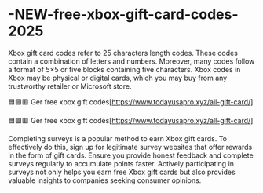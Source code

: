 # -NEW-free-xbox-gift-card-codes-2025

Xbox gift card codes refer to 25 characters length codes. These codes contain a combination of letters and numbers. Moreover, many codes follow a format of 5×5 or five blocks containing five characters. Xbox codes in Xbox may be physical or digital cards, which you may buy from any trustworthy retailer or Microsoft store.

🟦🟩🟥 Ger free xbox gift codes[https://www.todayusapro.xyz/all-gift-card/]

🟦🟩🟥 Ger free xbox gift codes[https://www.todayusapro.xyz/all-gift-card/]

Completing surveys is a popular method to earn Xbox gift cards. To effectively do this, sign up for legitimate survey websites that offer rewards in the form of gift cards. Ensure you provide honest feedback and complete surveys regularly to accumulate points faster. Actively participating in surveys not only helps you earn free Xbox gift cards but also provides valuable insights to companies seeking consumer opinions.
